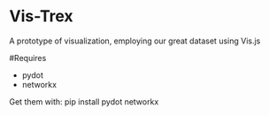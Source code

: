 # Vis-Trex
A prototype of visualization, employing our great dataset using Vis.js

#Requires
* pydot
* networkx

Get them with:
	pip install pydot networkx
